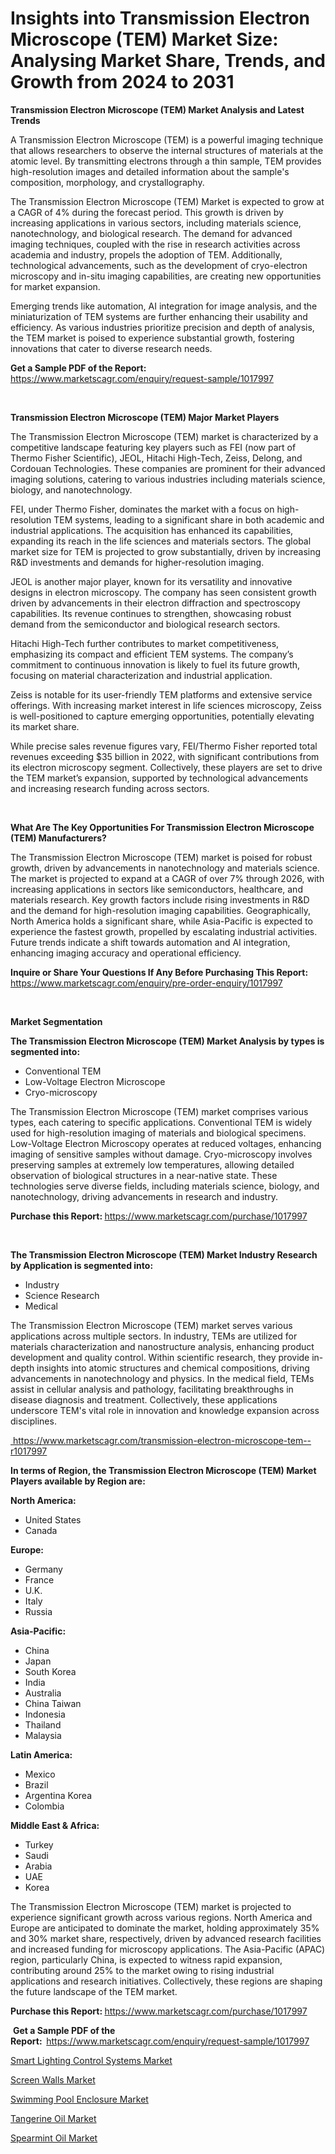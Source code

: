 <p><h1>Insights into Transmission Electron Microscope (TEM) Market Size: Analysing Market Share, Trends, and Growth from 2024 to 2031</h1></p><p><strong>Transmission Electron Microscope (TEM) Market Analysis and Latest Trends</strong></p>
<p><p>A Transmission Electron Microscope (TEM) is a powerful imaging technique that allows researchers to observe the internal structures of materials at the atomic level. By transmitting electrons through a thin sample, TEM provides high-resolution images and detailed information about the sample's composition, morphology, and crystallography.</p><p>The Transmission Electron Microscope (TEM) Market is expected to grow at a CAGR of 4% during the forecast period. This growth is driven by increasing applications in various sectors, including materials science, nanotechnology, and biological research. The demand for advanced imaging techniques, coupled with the rise in research activities across academia and industry, propels the adoption of TEM. Additionally, technological advancements, such as the development of cryo-electron microscopy and in-situ imaging capabilities, are creating new opportunities for market expansion. </p><p>Emerging trends like automation, AI integration for image analysis, and the miniaturization of TEM systems are further enhancing their usability and efficiency. As various industries prioritize precision and depth of analysis, the TEM market is poised to experience substantial growth, fostering innovations that cater to diverse research needs.</p></p>
<p><strong>Get a Sample PDF of the Report:&nbsp;</strong> <a href="https://www.marketscagr.com/enquiry/request-sample/1017997">https://www.marketscagr.com/enquiry/request-sample/1017997</a></p>
<p>&nbsp;</p>
<p><strong>Transmission Electron Microscope (TEM) Major Market Players</strong></p>
<p><p>The Transmission Electron Microscope (TEM) market is characterized by a competitive landscape featuring key players such as FEI (now part of Thermo Fisher Scientific), JEOL, Hitachi High-Tech, Zeiss, Delong, and Cordouan Technologies. These companies are prominent for their advanced imaging solutions, catering to various industries including materials science, biology, and nanotechnology.</p><p>FEI, under Thermo Fisher, dominates the market with a focus on high-resolution TEM systems, leading to a significant share in both academic and industrial applications. The acquisition has enhanced its capabilities, expanding its reach in the life sciences and materials sectors. The global market size for TEM is projected to grow substantially, driven by increasing R&D investments and demands for higher-resolution imaging.</p><p>JEOL is another major player, known for its versatility and innovative designs in electron microscopy. The company has seen consistent growth driven by advancements in their electron diffraction and spectroscopy capabilities. Its revenue continues to strengthen, showcasing robust demand from the semiconductor and biological research sectors.</p><p>Hitachi High-Tech further contributes to market competitiveness, emphasizing its compact and efficient TEM systems. The company’s commitment to continuous innovation is likely to fuel its future growth, focusing on material characterization and industrial application.</p><p>Zeiss is notable for its user-friendly TEM platforms and extensive service offerings. With increasing market interest in life sciences microscopy, Zeiss is well-positioned to capture emerging opportunities, potentially elevating its market share.</p><p>While precise sales revenue figures vary, FEI/Thermo Fisher reported total revenues exceeding $35 billion in 2022, with significant contributions from its electron microscopy segment. Collectively, these players are set to drive the TEM market’s expansion, supported by technological advancements and increasing research funding across sectors.</p></p>
<p>&nbsp;</p>
<p><strong>What Are The Key Opportunities For Transmission Electron Microscope (TEM) Manufacturers?</strong></p>
<p><p>The Transmission Electron Microscope (TEM) market is poised for robust growth, driven by advancements in nanotechnology and materials science. The market is projected to expand at a CAGR of over 7% through 2026, with increasing applications in sectors like semiconductors, healthcare, and materials research. Key growth factors include rising investments in R&D and the demand for high-resolution imaging capabilities. Geographically, North America holds a significant share, while Asia-Pacific is expected to experience the fastest growth, propelled by escalating industrial activities. Future trends indicate a shift towards automation and AI integration, enhancing imaging accuracy and operational efficiency.</p></p>
<p><strong>Inquire or Share Your Questions If Any Before Purchasing This Report:</strong> <a href="https://www.marketscagr.com/enquiry/pre-order-enquiry/1017997">https://www.marketscagr.com/enquiry/pre-order-enquiry/1017997</a></p>
<p>&nbsp;</p>
<p><strong>Market Segmentation</strong></p>
<p><strong>The Transmission Electron Microscope (TEM) Market Analysis by types is segmented into:</strong></p>
<p><ul><li>Conventional TEM</li><li>Low-Voltage Electron Microscope</li><li>Cryo-microscopy</li></ul></p>
<p><p>The Transmission Electron Microscope (TEM) market comprises various types, each catering to specific applications. Conventional TEM is widely used for high-resolution imaging of materials and biological specimens. Low-Voltage Electron Microscopy operates at reduced voltages, enhancing imaging of sensitive samples without damage. Cryo-microscopy involves preserving samples at extremely low temperatures, allowing detailed observation of biological structures in a near-native state. These technologies serve diverse fields, including materials science, biology, and nanotechnology, driving advancements in research and industry.</p></p>
<p><strong>Purchase this Report:&nbsp;</strong><a href="https://www.marketscagr.com/purchase/1017997">https://www.marketscagr.com/purchase/1017997</a></p>
<p>&nbsp;</p>
<p><strong>The Transmission Electron Microscope (TEM) Market Industry Research by Application is segmented into:</strong></p>
<p><ul><li>Industry</li><li>Science Research</li><li>Medical</li></ul></p>
<p><p>The Transmission Electron Microscope (TEM) market serves various applications across multiple sectors. In industry, TEMs are utilized for materials characterization and nanostructure analysis, enhancing product development and quality control. Within scientific research, they provide in-depth insights into atomic structures and chemical compositions, driving advancements in nanotechnology and physics. In the medical field, TEMs assist in cellular analysis and pathology, facilitating breakthroughs in disease diagnosis and treatment. Collectively, these applications underscore TEM's vital role in innovation and knowledge expansion across disciplines.</p></p>
<p><a href="https://www.marketscagr.com/transmission-electron-microscope-tem--r1017997">&nbsp;https://www.marketscagr.com/transmission-electron-microscope-tem--r1017997</a></p>
<p><strong>In terms of Region, the Transmission Electron Microscope (TEM) Market Players available by Region are:</strong></p>
<p>
    <p> <strong> North America: </strong>
        <ul>
            <li>United States</li>
            <li>Canada</li>
        </ul>
        </p> 
    <p> <strong> Europe: </strong>
        <ul>
            <li>Germany</li>
            <li>France</li>
            <li>U.K.</li>
            <li>Italy</li>
            <li>Russia</li>
        </ul>
        </p> 
    <p> <strong> Asia-Pacific: </strong>
        <ul>
            <li>China</li>
            <li>Japan</li>
            <li>South Korea</li>
            <li>India</li>
            <li>Australia</li>
            <li>China Taiwan</li>
            <li>Indonesia</li>
            <li>Thailand</li>
            <li>Malaysia</li>
        </ul>
        </p> 
    <p> <strong> Latin America: </strong>
        <ul>
            <li>Mexico</li>
            <li>Brazil</li>
            <li>Argentina Korea</li>
            <li>Colombia</li>
        </ul>
        </p> 
    <p> <strong> Middle East & Africa: </strong>
        <ul>
            <li>Turkey</li>
            <li>Saudi</li>
            <li>Arabia</li>
            <li>UAE</li>
            <li>Korea</li>
        </ul>
    </p>
    </p>
<p><p>The Transmission Electron Microscope (TEM) market is projected to experience significant growth across various regions. North America and Europe are anticipated to dominate the market, holding approximately 35% and 30% market share, respectively, driven by advanced research facilities and increased funding for microscopy applications. The Asia-Pacific (APAC) region, particularly China, is expected to witness rapid expansion, contributing around 25% to the market owing to rising industrial applications and research initiatives. Collectively, these regions are shaping the future landscape of the TEM market.</p></p>
<p><strong>Purchase this Report: </strong><a href="https://www.marketscagr.com/purchase/1017997">https://www.marketscagr.com/purchase/1017997</a></p>
<p>&nbsp;<strong>Get a Sample PDF of the Report:&nbsp;&nbsp;</strong><a href="https://www.marketscagr.com/enquiry/request-sample/1017997">https://www.marketscagr.com/enquiry/request-sample/1017997</a></p>
<p><strong></strong></p>
<p><p><a href="https://medium.com/@nguyenthithuyduong355/the-smart-lighting-control-systems-market-is-experiencing-higher-than-anticipated-demand-c300cae7a89e">Smart Lighting Control Systems Market</a></p><p><a href="https://www.linkedin.com/pulse/global-screen-walls-market-sector-types-applications-player-vhdre?trackingId=4zUWeVXXRVW%2FPUD0QWxGAw%3D%3D">Screen Walls Market</a></p><p><a href="https://www.linkedin.com/pulse/market-dynamics-future-trends-global-swimming-pool-enclosure-yqvfe?trackingId=Va7iC94tSyKQXQpTwu7k9g%3D%3D">Swimming Pool Enclosure Market</a></p><p><a href="https://issuu.com/reportprime-2/docs/tangerine-oil-market-size-2030.pptx_273eac0dfd771e">Tangerine Oil Market</a></p><p><a href="https://issuu.com/reportprime-2/docs/spearmint-oil-market-size-2030.pptx_b5439fa4a664ac">Spearmint Oil Market</a></p></p>